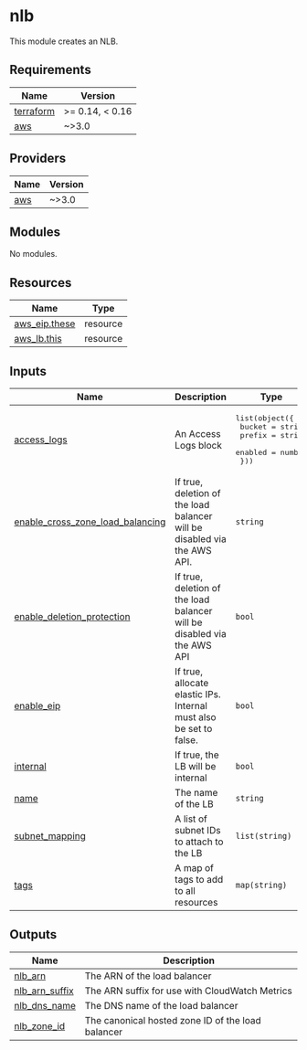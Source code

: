 # nlb
This module creates an NLB.

<!-- BEGINNING OF PRE-COMMIT-TERRAFORM DOCS HOOK -->
## Requirements

| Name | Version |
|------|---------|
| <a name="requirement_terraform"></a> [terraform](#requirement\_terraform) | >= 0.14, < 0.16 |
| <a name="requirement_aws"></a> [aws](#requirement\_aws) | ~>3.0 |

## Providers

| Name | Version |
|------|---------|
| <a name="provider_aws"></a> [aws](#provider\_aws) | ~>3.0 |

## Modules

No modules.

## Resources

| Name | Type |
|------|------|
| [aws_eip.these](https://registry.terraform.io/providers/hashicorp/aws/latest/docs/resources/eip) | resource |
| [aws_lb.this](https://registry.terraform.io/providers/hashicorp/aws/latest/docs/resources/lb) | resource |

## Inputs

| Name | Description | Type | Default | Required |
|------|-------------|------|---------|:--------:|
| <a name="input_access_logs"></a> [access\_logs](#input\_access\_logs) | An Access Logs block | <pre>list(object({<br>    bucket  = string<br>    prefix  = string<br>    enabled = number<br>  }))</pre> | `[]` | no |
| <a name="input_enable_cross_zone_load_balancing"></a> [enable\_cross\_zone\_load\_balancing](#input\_enable\_cross\_zone\_load\_balancing) | If true, deletion of the load balancer will be disabled via the AWS API. | `string` | `false` | no |
| <a name="input_enable_deletion_protection"></a> [enable\_deletion\_protection](#input\_enable\_deletion\_protection) | If true, deletion of the load balancer will be disabled via the AWS API | `bool` | `false` | no |
| <a name="input_enable_eip"></a> [enable\_eip](#input\_enable\_eip) | If true, allocate elastic IPs.  Internal must also be set to false. | `bool` | `false` | no |
| <a name="input_internal"></a> [internal](#input\_internal) | If true, the LB will be internal | `bool` | `true` | no |
| <a name="input_name"></a> [name](#input\_name) | The name of the LB | `string` | `""` | no |
| <a name="input_subnet_mapping"></a> [subnet\_mapping](#input\_subnet\_mapping) | A list of subnet IDs to attach to the LB | `list(string)` | `[]` | no |
| <a name="input_tags"></a> [tags](#input\_tags) | A map of tags to add to all resources | `map(string)` | `{}` | no |

## Outputs

| Name | Description |
|------|-------------|
| <a name="output_nlb_arn"></a> [nlb\_arn](#output\_nlb\_arn) | The ARN of the load balancer |
| <a name="output_nlb_arn_suffix"></a> [nlb\_arn\_suffix](#output\_nlb\_arn\_suffix) | The ARN suffix for use with CloudWatch Metrics |
| <a name="output_nlb_dns_name"></a> [nlb\_dns\_name](#output\_nlb\_dns\_name) | The DNS name of the load balancer |
| <a name="output_nlb_zone_id"></a> [nlb\_zone\_id](#output\_nlb\_zone\_id) | The canonical hosted zone ID of the load balancer |
<!-- END OF PRE-COMMIT-TERRAFORM DOCS HOOK -->
